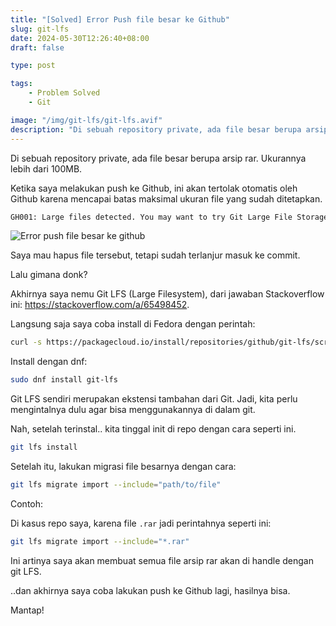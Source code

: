 ```yaml
---
title: "[Solved] Error Push file besar ke Github"
slug: git-lfs
date: 2024-05-30T12:26:40+08:00
draft: false

type: post

tags:
    - Problem Solved
    - Git

image: "/img/git-lfs/git-lfs.avif"
description: "Di sebuah repository private, ada file besar berupa arsip rar. Ukurannya lebih dari 100MB. Ketika saya melakukan push ke Github, ini akan tertolak otomatis oleh Github."
---
```


Di sebuah repository private, ada file besar berupa arsip rar.
Ukurannya lebih dari 100MB.

Ketika saya melakukan push ke Github, ini akan tertolak otomatis oleh Github
karena mencapai batas maksimal ukuran file yang sudah ditetapkan.

```txt
GH001: Large files detected. You may want to try Git Large File Storage - https://git-lfs.github.com.
```

![Error push file besar ke github](/img/git-lfs/git-lfs.avif)

Saya mau hapus file tersebut, tetapi sudah terlanjur masuk ke commit.

Lalu gimana donk?

Akhirnya saya nemu Git LFS (Large Filesystem), 
dari jawaban Stackoverflow ini: https://stackoverflow.com/a/65498452.

Langsung saja saya coba install di Fedora dengan perintah:

```bash
curl -s https://packagecloud.io/install/repositories/github/git-lfs/script.rpm.sh | sudo bash
```

Install dengan dnf:

```bash
sudo dnf install git-lfs
```

Git LFS sendiri merupakan ekstensi tambahan dari Git. Jadi, kita perlu mengintalnya dulu
agar bisa menggunakannya di dalam git.

Nah, setelah terinstal.. kita tinggal init di repo dengan cara seperti ini.

```bash
git lfs install
```

Setelah itu, lakukan migrasi file besarnya dengan cara:

```bash
git lfs migrate import --include="path/to/file"
```

Contoh:

Di kasus repo saya, karena file `.rar` jadi perintahnya seperti ini:

```bash
git lfs migrate import --include="*.rar"
```

Ini artinya saya akan membuat semua file arsip rar akan di handle dengan git LFS.

..dan akhirnya saya coba lakukan push ke Github lagi, hasilnya bisa.

Mantap!